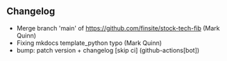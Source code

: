 ## Changelog

- Merge branch 'main' of https://github.com/finsite/stock-tech-fib (Mark Quinn)
- Fixing mkdocs template_python typo (Mark Quinn)
- bump: patch version + changelog [skip ci] (github-actions[bot])